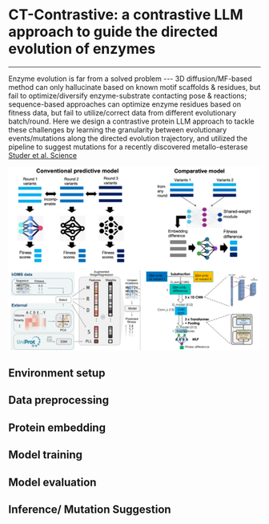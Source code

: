 # CT-Contrastive: a contrastive LLM approach to guide the directed evolution of enzymes
--------

Enzyme evolution is far from a solved problem --- 3D diffusion/MF-based method can only hallucinate based on known motif scaffolds & residues, but fail to optimize/diversify enzyme-substrate contacting pose & reactions; sequence-based approaches can optimize enzyme residues based on fitness data, but fail to utilize/correct data from different evolutionary batch/round. Here we design a contrastive protein LLM approach to tackle these challenges by learning the granularity between evolutionary events/mutations along the directed evolution trajectory, and utilized the pipeline to suggest mutations for a recently discovered metallo-esterase [Studer et al. Science](https://www.science.org/doi/10.1126/science.aau3744)

![CT-Contrastive](dual-mode-fitness-prediction.png)

## Environment setup
## Data preprocessing
## Protein embedding
## Model training
## Model evaluation
## Inference/ Mutation Suggestion
